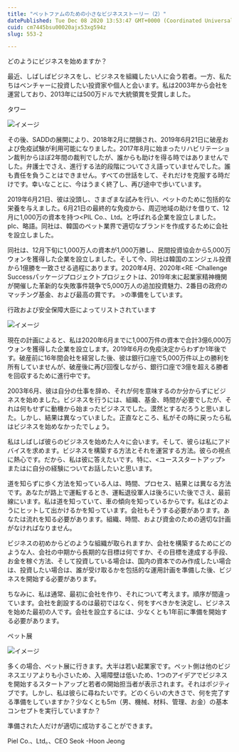 ```yaml
---
title: "ペットファムのための小さなビジネスストーリー（2）"
datePublished: Tue Dec 08 2020 13:53:47 GMT+0000 (Coordinated Universal Time)
cuid: cm7445bsu00020ajx53xg594z
slug: 553-2

---
```



どのようにビジネスを始めますか？

最近、しばしばビジネスをし、ビジネスを組織したい人に会う若者。一方、私たちはベンチャーに投資したい投資家や個人と会います。私は2003年から会社を運営しており、2013年には500万ドルで大統領賞を受賞しました。

タワー

![イメージ](https://cdn.hashnode.com/res/hashnode/image/upload/v1739497911459/13fa83b1-eaf7-4f53-ae2a-7b6562d9be1d.jpeg)

その後、SADDの展開により、2018年2月に閉鎖され、2019年6月21日に破産および免疫試験が利用可能になりました。2017年8月に始まったリハビリテーション裁判からほぼ2年間の裁判でしたが、誰からも助けを得る時ではありませんでした。弁護士でさえ、進行する法的段階についてさえ語っていませんでした。誰も責任を負うことはできません。すべての世話をして、それだけを克服する時だけです。幸いなことに、今はうまく終了し、再び途中で歩いています。

2019年6月21日、彼は没頭し、さまざまな試みを行い、ペットのために包括的な栄養を与えました。6月21日の最終的な免疫から、周辺地域の助けを借りて、12月に1,000万の資本を持つ<PIL Co.、Ltd。と呼ばれる企業を設立しました。plc、略語。同社は、韓国のペット業界で適切なブランドを作成するために会社を設立しました。

同社は、12月下旬に1,000万人の資本が1,000万勝し、民間投資協会から5,000万ウォンを獲得した企業を設立しました。そして今、同社は韓国のエンジェル投資から1億勝を一致させる過程にあります。2020年4月、2020年<RE -Challenge Successパッケージプロジェクトプロジェクトは、2019年末に起業家精神機関が開催した革新的な失敗事件競争で5,000万人の追加投資魅力、2番目の政府のマッチング基金、および最高の賞です。 >の準備をしています。

行政および安全保障大臣によってリストされています

![イメージ](https://cdn.hashnode.com/res/hashnode/image/upload/v1739497913469/fcc4379a-4aa4-47d5-ad78-0ea83d9b2ac5.jpeg)

現在の計画によると、私は2020年6月までに1,000万件の資本で合計3億6,000万ウォンを獲得した企業を設立します。2019年6月の免疫決定からわずか1年後です。破産前に16年間会社を経営した後、彼は銀行口座で5,000万件以上の勝利を所有していませんが、破産後に再び回復しながら、銀行口座で3億を超える勝者を回収するために進行中です。

2003年6月、彼は自分の仕事を辞め、それが何を意味するのか分からずにビジネスを始めました。ビジネスを行うには、組織、基金、時間が必要でしたが、それは何もせずに動機から始まったビジネスでした。漠然とするだろうと思いました。しかし、結果は異なっていました。正直なところ、私がその時に戻ったら私はビジネスを始めなかったでしょう。

私はしばしば彼らのビジネスを始めた人々に会います。そして、彼らは私にアドバイスを求めます。ビジネスを構築する方法とそれを運営する方法。彼らの視点に熱心です。だから、私は彼に答えたいです。特に、<ユーススタートアップ>または<Startup>に自分の経験についてお話したいと思います。

道を知らずに歩く方法を知っている人は、時間、プロセス、結果とは異なる方法です。あなたが路上で運転するとき、運転退役軍人は後ろにいた後でさえ、最前線にいます。私は道を知っていて、車の傾向を知っているからです。私はどのようにヒットして出かけるかを知っています。会社もそうする必要があります。あなたは流れを知る必要があります。組織、時間、および資金のための適切な計画がなければなりません。

ビジネスの初めからどのような組織が取られますか、会社を構築するためにどのような人、会社の中期から長期的な目標は何ですか、その目標を達成する手段、お金を稼ぐ方法、そして投資している場合は、国内の資本でのみ作成したい場合は、投資したい場合は、誰が受け取るかを包括的な運用計画を準備した後、ビジネスを開始する必要があります。

ちなみに、私は通常、最初に会社を作り、それについて考えます。順序が間違っています。会社を創設するのは最初ではなく、何をすべきかを決定し、ビジネスを始めた最初の人です。会社を設立するには、少なくとも1年前に準備を開始する必要があります。

ペット展

![イメージ](https://cdn.hashnode.com/res/hashnode/image/upload/v1739497916198/a9fde05e-ea84-4236-a6ff-90305f532829.jpeg)

多くの場合、ペット展に行きます。大半は若い起業家です。ペット側は他のビジネスエリアよりも小さいため、入場障壁は低いため、1つのアイデアでビジネスを開始するスタートアップと若者の開始担当者が表示されます。それはポジティブです。しかし、私は彼らに尋ねたいです。どのくらいの大きさで、何を完了する準備をしていますか？少なくとも5m（男、機械、材料、管理、お金）の基本コンセプトを実行していますか？

準備された人だけが適切に成功することができます。

Piel Co.、Ltd。、CEO Seok -Hoon Jeong
